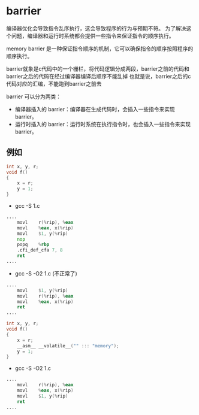 # barrier

编译器优化会导致指令乱序执行，这会导致程序的行为与预期不符。
为了解决这个问题，编译器和运行时系统都会提供一些指令来保证指令的顺序执行。

memory barrier 是一种保证指令顺序的机制，它可以确保指令的顺序按照程序的顺序执行。

barrier就象是c代码中的一个栅栏，将代码逻辑分成两段，barrier之前的代码和barrier之后的代码在经过编译器编译后顺序不能乱掉
也就是说，barrier之后的c代码对应的汇编，不能跑到barrier之前去

barrier 可以分为两类：
- 编译器插入的 barrier：编译器在生成代码时，会插入一些指令来实现 barrier。
- 运行时插入的 barrier：运行时系统在执行指令时，也会插入一些指令来实现 barrier。

## 例如
```c
int x, y, r;
void f()
{
    x = r;
    y = 1;
}
```

- gcc -S 1.c
```asm
....
	movl	r(%rip), %eax
	movl	%eax, x(%rip)
	movl	$1, y(%rip)
	nop
	popq	%rbp
	.cfi_def_cfa 7, 8
	ret
....
```

- gcc -S -O2 1.c (不正常了)
```asm
....
	movl	$1, y(%rip)
	movl	r(%rip), %eax
	movl	%eax, x(%rip)
	ret
....
```

```c
int x, y, r;
void f()
{
    x = r;
    __asm__ __volatile__("" ::: "memory");
    y = 1;
}
```


- gcc -S -O2 1.c
```asm
....
	movl	r(%rip), %eax
	movl	%eax, x(%rip)
	movl	$1, y(%rip)
	ret
....
```
